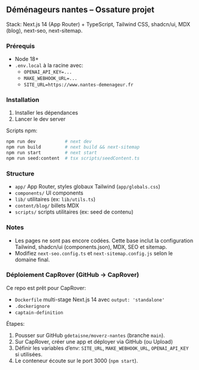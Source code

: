 ## Déménageurs nantes – Ossature projet

Stack: Next.js 14 (App Router) + TypeScript, Tailwind CSS, shadcn/ui, MDX (blog), next-seo, next-sitemap.

### Prérequis
- Node 18+
- `.env.local` à la racine avec:
  - `OPENAI_API_KEY=...`
  - `MAKE_WEBHOOK_URL=...`
  - `SITE_URL=https://www.nantes-demenageur.fr`

### Installation
1. Installer les dépendances
2. Lancer le dev server

Scripts npm:

```bash
npm run dev           # next dev
npm run build         # next build && next-sitemap
npm run start         # next start
npm run seed:content  # tsx scripts/seedContent.ts
```

### Structure
- `app/` App Router, styles globaux Tailwind (`app/globals.css`)
- `components/` UI components
- `lib/` utilitaires (ex: `lib/utils.ts`)
- `content/blog/` billets MDX
- `scripts/` scripts utilitaires (ex: seed de contenu)

### Notes
- Les pages ne sont pas encore codées. Cette base inclut la configuration Tailwind, shadcn/ui (components.json), MDX, SEO et sitemap.
- Modifiez `next-seo.config.ts` et `next-sitemap.config.js` selon le domaine final.

### Déploiement CapRover (GitHub -> CapRover)
Ce repo est prêt pour CapRover:
- `Dockerfile` multi-stage Next.js 14 avec `output: 'standalone'`
- `.dockerignore`
- `captain-definition`

Étapes:
1. Pousser sur GitHub `gdetaisne/moverz-nantes` (branche `main`).
2. Sur CapRover, créer une app et déployer via GitHub (ou Upload)
3. Définir les variables d’env: `SITE_URL`, `MAKE_WEBHOOK_URL`, `OPENAI_API_KEY` si utilisées.
4. Le conteneur écoute sur le port 3000 (`npm start`).


